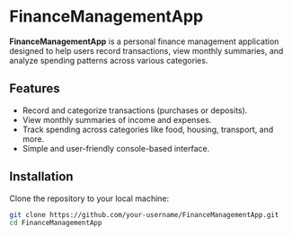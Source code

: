 # FinanceManagementApp

**FinanceManagementApp** is a personal finance management application designed to help users record transactions, view monthly summaries, and analyze spending patterns across various categories.

## Features
- Record and categorize transactions (purchases or deposits).
- View monthly summaries of income and expenses.
- Track spending across categories like food, housing, transport, and more.
- Simple and user-friendly console-based interface.

## Installation
Clone the repository to your local machine:
```bash
git clone https://github.com/your-username/FinanceManagementApp.git
cd FinanceManagementApp

